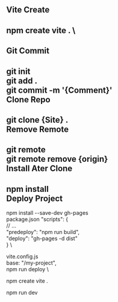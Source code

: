 **Vite Create**
---
npm create vite . \
------
**Git Commit**
---
git init \
git add . \
git commit -m '{Comment}' \
**Clone Repo**
---
git clone {Site} . \
**Remove Remote**
---
git remote \
git remote remove {origin} \
**Install Ater Clone**
---
npm install \
**Deploy Project**
---
npm install --save-dev gh-pages \
package.json 
"scripts": { \
    // ...\
    "predeploy": "npm run build", \
    "deploy": "gh-pages -d dist" \
} \

vite.config.js \
base: "/my-project", \
npm run deploy \






npm create vite .

npm run dev
